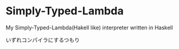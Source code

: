 # Simply-Typed-Lambda
My Simply-Typed-Lambda(Hakell like) interpreter written in Haskell

いずれコンパイラにするつもり
